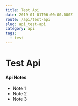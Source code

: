 ```yaml
---
title: Test Api
date: 2019-01-01T06:00:00.000Z
route: /api/test-api
slug: api_test-api
category: api
tags:
  - test
---
```

Test Api
===

#### Api Notes
* Note 1
* Note 2
* Note 3
